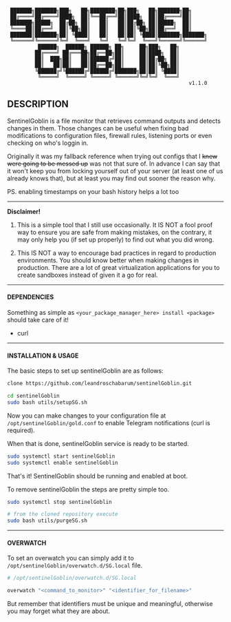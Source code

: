 ```
 ███████╗███████╗███╗   ██╗████████╗██╗███╗   ██╗███████╗██╗     
 ██╔════╝██╔════╝████╗  ██║╚══██╔══╝██║████╗  ██║██╔════╝██║     
 ███████╗█████╗  ██╔██╗ ██║   ██║   ██║██╔██╗ ██║█████╗  ██║     
 ╚════██║██╔══╝  ██║╚██╗██║   ██║   ██║██║╚██╗██║██╔══╝  ██║     
 ███████║███████╗██║ ╚████║   ██║   ██║██║ ╚████║███████╗███████╗
 ╚══════╝╚══════╝╚═╝  ╚═══╝   ╚═╝   ╚═╝╚═╝  ╚═══╝╚══════╝╚══════╝
          ██████╗  ██████╗ ██████╗ ██╗     ██╗███╗   ██╗         
         ██╔════╝ ██╔═══██╗██╔══██╗██║     ██║████╗  ██║         
         ██║  ███╗██║   ██║██████╔╝██║     ██║██╔██╗ ██║         
         ██║   ██║██║   ██║██╔══██╗██║     ██║██║╚██╗██║         
         ╚██████╔╝╚██████╔╝██████╔╝███████╗██║██║ ╚████║         
          ╚═════╝  ╚═════╝ ╚═════╝ ╚══════╝╚═╝╚═╝  ╚═══╝         
                                                           v1.1.0
```

## DESCRIPTION

SentinelGoblin is a file monitor that retrieves command outputs and
detects changes in them. Those changes can be useful when fixing bad
modifications to configuration files, firewall rules, listening ports
or even checking on who's loggin in.

Originally it was my fallback reference when trying out configs that I
~~knew were going to be messed up~~ was not that sure of. In advance I
can say that it won't keep you from locking yourself out of your server
(at least one of us already knows that), but at least you may find out
sooner the reason why.

PS. enabling timestamps on your bash history helps a lot too

----

**Disclaimer!**

1. This is a simple tool that I still use occasionally. It IS NOT a
fool proof way to ensure you are safe from making mistakes, on the contrary,
it may only help you (if set up properly) to find out what you did wrong.

2. This IS NOT a way to encourage bad practices in regard to production
environments. You should know better when making changes in production.
There are a lot of great virtualization applications for you to create
sandboxes instead of given it a go for real.

----

#### DEPENDENCIES

Something as simple as `<your_package_manager_here> install <package>` should take care of it!

- curl

----

#### INSTALLATION & USAGE

The basic steps to set up sentinelGoblin are as follows:

```bash
clone https://github.com/leandroschabarum/sentinelGoblin.git

cd sentinelGoblin
sudo bash utils/setupSG.sh
```

Now you can make changes to your configuration file at `/opt/sentinelGoblin/gold.conf`
to enable Telegram notifications (curl is required).

When that is done, sentinelGoblin service is ready to be started.

```bash
sudo systemctl start sentinelGoblin
sudo systemctl enable sentinelGoblin
```

That's it! SentinelGoblin should be running and enabled at boot.


To remove sentinelGoblin the steps are pretty simple too.

```bash
sudo systemctl stop sentinelGoblin

# from the cloned repository execute
sudo bash utils/purgeSG.sh
```

----

#### OVERWATCH

To set an overwatch you can simply add it to `/opt/sentinelGoblin/overwatch.d/SG.local` file.

```bash
# /opt/sentinelGoblin/overwatch.d/SG.local

overwatch "<command_to_monitor>" "<identifier_for_filename>"
```

But remember that identifiers must be unique and meaningful,
otherwise you may forget what they are about.
